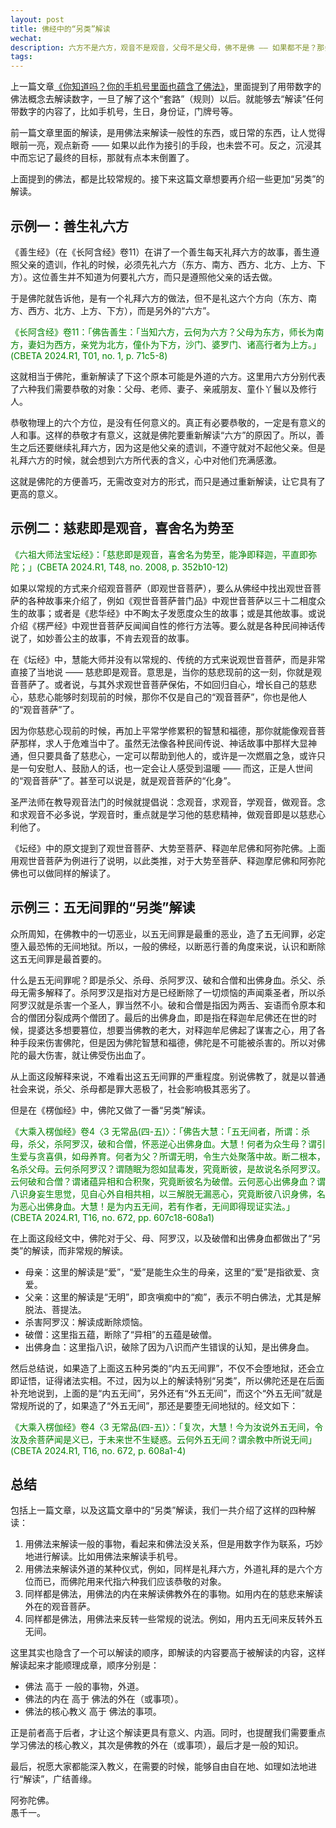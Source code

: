 ```yaml
---
layout: post
title: 佛经中的“另类”解读
wechat: 
description: 六方不是六方，观音不是观音，父母不是父母，佛不是佛 —— 如果都不是？那会是什么呢？本文介绍了佛经中的几个“另类”解读。
tags:
---
```


上一篇文章[《你知道吗？你的手机号里面也蕴含了佛法》](https://mp.weixin.qq.com/s/NkozzuZg_PdXdrnkpPWZjg)，里面提到了用带数字的佛法概念去解读数字，一旦了解了这个“套路”（规则）以后。就能够去“解读”任何带数字的内容了，比如手机号，生日，身份证，门牌号等。

前一篇文章里面的解读，是用佛法来解读一般性的东西，或日常的东西，让人觉得眼前一亮，观点新奇 —— 如果以此作为接引的手段，也未尝不可。反之，沉浸其中而忘记了最终的目标，那就有点本末倒置了。

上面提到的佛法，都是比较常规的。接下来这篇文章想要再介绍一些更加“另类”的解读。

## 示例一：善生礼六方

《善生经》（在《长阿含经》卷11）在讲了一个善生每天礼拜六方的故事，善生遵照父亲的遗训，作礼的时候，必须先礼六方（东方、南方、西方、北方、上方、下方）。这位善生并不知道为何要礼六方，而只是遵照他父亲的话去做。

于是佛陀就告诉他，是有一个礼拜六方的做法，但不是礼这六个方向（东方、南方、西方、北方、上方、下方），而是另外的“六方”。

<span style="color:green">《长阿含经》卷11：「佛告善生：「当知六方，云何为六方？父母为东方，师长为南方，妻妇为西方，亲党为北方，僮仆为下方，沙门、婆罗门、诸高行者为上方。」(CBETA 2024.R1, T01, no. 1, p. 71c5-8)

这就相当于佛陀，重新解读了下这个原本可能是外道的六方。这里用六方分别代表了六种我们需要恭敬的对象：父母、老师、妻子、亲戚朋友、童仆丫鬟以及修行人。

恭敬物理上的六个方位，是没有任何意义的。真正有必要恭敬的，一定是有意义的人和事。这样的恭敬才有意义，这就是佛陀要重新解读“六方”的原因了。所以，善生之后还要继续礼拜六方，因为这是他父亲的遗训，不遵守就对不起他父亲。但是礼拜六方的时候，就会想到六方所代表的含义，心中对他们充满感激。

这就是佛陀的方便善巧，无需改变对方的形式，而只是通过重新解读，让它具有了更高的意义。

## 示例二：慈悲即是观音，喜舍名为势至

<span style="color:green">《六祖大师法宝坛经》：「慈悲即是观音，喜舍名为势至，能净即释迦，平直即弥陀；」(CBETA 2024.R1, T48, no. 2008, p. 352b10-12)

如果以常规的方式来介绍观音菩萨（即观世音菩萨），要么从佛经中找出观世音菩萨的各种故事来介绍了，例如《观世音菩萨普门品》中观世音菩萨以三十二相度众生的故事；或者是《悲华经》中不眴太子发愿度众生的故事；或是其他故事。或说介绍《楞严经》中观世音菩萨反闻闻自性的修行方法等。要么就是各种民间神话传说了，如妙善公主的故事，不肯去观音的故事。

在《坛经》中，慧能大师并没有以常规的、传统的方式来说观世音菩萨，而是非常直接了当地说 —— 慈悲即是观音。意思是，当你的慈悲现前的这一刻，你就是观音菩萨了。或者说，与其外求观世音菩萨保佑，不如回归自心，增长自己的慈悲心，慈悲心能够时刻现前的时候，那你不仅是自己的“观音菩萨”，你也是他人的“观音菩萨”了。

因为你慈悲心现前的时候，再加上平常学修累积的智慧和福德，那你就能像观音菩萨那样，求人于危难当中了。虽然无法像各种民间传说、神话故事中那样大显神通，但只要具备了慈悲心，一定可以帮助到他人的，或许是一次燃眉之急，或许只是一句安慰人、鼓励人的话，也一定会让人感受到温暖 —— 而这，正是人世间的“观音菩萨”了。甚至可以说是，就是观音菩萨的“化身”。

圣严法师在教导观音法门的时候就提倡说：念观音，求观音，学观音，做观音。念和求观音不必多说，学观音时，重点就是学习他的慈悲精神，做观音即是以慈悲心利他了。

《坛经》中的原文提到了观世音菩萨、大势至菩萨、释迦牟尼佛和阿弥陀佛。上面用观世音菩萨为例进行了说明，以此类推，对于大势至菩萨、释迦摩尼佛和阿弥陀佛也可以做同样的解读了。

## 示例三：五无间罪的“另类”解读

众所周知，在佛教中的一切恶业，以五无间罪是最重的恶业，造了五无间罪，必定堕入最恐怖的无间地狱。所以，一般的佛经，以断恶行善的角度来说，认识和断除这五无间罪是最首要的。

什么是五无间罪呢？即是杀父、杀母、杀阿罗汉、破和合僧和出佛身血。杀父、杀母无需多解释了。杀阿罗汉是指对方是已经断除了一切烦恼的声闻乘圣者，所以杀阿罗汉就是杀害一个圣人，罪当然不小。破和合僧是指因为两舌、妄语而令原本和合的僧团分裂成两个僧团了。最后的出佛身血，即是指在释迦牟尼佛还在世的时候，提婆达多想要篡位，想要当佛教的老大，对释迦牟尼佛起了谋害之心，用了各种手段来伤害佛陀，但是因为佛陀智慧和福德，佛陀是不可能被杀害的。所以对佛陀的最大伤害，就让佛受伤出血了。

从上面这段解释来说，不难看出这五无间罪的严重程度。别说佛教了，就是以普通社会来说，杀父、杀母都是罪大恶极了，社会影响极其恶劣了。

但是在《楞伽经》中，佛陀又做了一番“另类”解读。

<span style="color:green">《大乘入楞伽经》卷4〈3 无常品(四-五)〉：「佛告大慧：「五无间者，所谓：杀母，杀父，杀阿罗汉，破和合僧，怀恶逆心出佛身血。大慧！何者为众生母？谓引生爱与贪喜俱，如母养育。何者为父？所谓无明，令生六处聚落中故。断二根本，名杀父母。云何杀阿罗汉？谓随眠为怨如鼠毒发，究竟断彼，是故说名杀阿罗汉。云何破和合僧？谓诸蕴异相和合积聚，究竟断彼名为破僧。云何恶心出佛身血？谓八识身妄生思觉，见自心外自相共相，以三解脱无漏恶心，究竟断彼八识身佛，名为恶心出佛身血。大慧！是为内五无间，若有作者，无间即得现证实法。」(CBETA 2024.R1, T16, no. 672, pp. 607c18-608a1)

在上面这段经文中，佛陀对于父、母、阿罗汉，以及破僧和出佛身血都做出了“另类”的解读，而非常规的解读。

* 母亲：这里的解读是“爱”，“爱”是能生众生的母亲，这里的“爱”是指欲爱、贪爱。
* 父亲：这里的解读是“无明”，即贪嗔痴中的“痴”，表示不明白佛法，尤其是解脱法、菩提法。
* 杀害阿罗汉：解读成断除烦恼。
* 破僧：这里指五蕴，断除了“异相”的五蕴是破僧。
* 出佛身血：这里指八识，破除了因为八识而产生错误的认知，是出佛身血。

然后总结说，如果造了上面这五种另类的“内五无间罪”，不仅不会堕地狱，还会立即证悟，证得诸法实相。不过，因为以上的解读特别“另类”，所以佛陀还是在后面补充地说到，上面的是“内五无间”，另外还有“外五无间”，而这个“外五无间”就是常规所说的了，如果造了“外五无间”，那还是要堕无间地狱的。经文如下：

<span style="color:green">《大乘入楞伽经》卷4〈3 无常品(四-五)〉：「复次，大慧！今为汝说外五无间，令汝及余菩萨闻是义已，于未来世不生疑惑。云何外五无间？谓余教中所说无间」(CBETA 2024.R1, T16, no. 672, p. 608a1-4)

## 总结

包括上一篇文章，以及这篇文章中的“另类”解读，我们一共介绍了这样的四种解读：
1. 用佛法来解读一般的事物，看起来和佛法没关系，但是用数字作为联系，巧妙地进行解读。比如用佛法来解读手机号。
2. 用佛法来解读外道的某种仪式，例如，同样是礼拜六方，外道礼拜的是六个方位而已，而佛陀用来代指六种我们应该恭敬的对象。
3. 同样都是佛法，用佛法的内在来解读佛教外在的事物。如用内在的慈悲来解读外在的观音菩萨。
4. 同样都是佛法，用佛法来反转一些常规的说法。例如，用内五无间来反转外五无间。

这里其实也隐含了一个可以解读的顺序，即解读的内容要高于被解读的内容，这样解读起来才能顺理成章，顺序分别是：<br>
* 佛法 高于 一般的事物，外道。<br>
* 佛法的内在 高于 佛法的外在（或事项）。<br>
* 佛法的核心教义 高于 佛法的事项。<br>

正是前者高于后者，才让这个解读更具有意义、内涵。同时，也提醒我们需要重点学习佛法的核心教义，其次是佛教的外在（或事项），最后才是一般的知识。

最后，祝愿大家都能深入教义，在需要的时候，能够自由自在地、如理如法地进行“解读”，广结善缘。

阿弥陀佛。<br>
愚千一。

